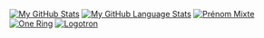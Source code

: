 [![My GitHub Stats](https://github-readme-stats.vercel.app/api/?username=PatriceDargenton&count_private=true&theme=tokyonight&showicons=true)]()
[![My GitHub Language Stats](https://github-readme-stats.vercel.app/api/top-langs/?username=PatriceDargenton&langs_count=5&theme=tokyonight&layout=compact)]()
[![Prénom Mixte](https://github-readme-stats.vercel.app/api/pin/?username=PatriceDargenton&repo=PrenomMixte)](https://github.com/PatriceDargenton/PrenomMixte)
[![One Ring](https://github-readme-stats.vercel.app/api/pin/?username=PatriceDargenton&repo=One-Ring-to-rule-them-all)](https://github.com/PatriceDargenton/One-Ring-to-rule-them-all)
[![Logotron](https://github-readme-stats.vercel.app/api/pin/?username=PatriceDargenton&repo=Logotron)](https://github.com/PatriceDargenton/Logotron)

<!--
**PatriceDargenton/PatriceDargenton** is a ✨ _special_ ✨ repository because its `README.md` (this file) appears on your GitHub profile.

Here are some ideas to get you started:

- 🔭 I’m currently working on ...
- 🌱 I’m currently learning ...
- 👯 I’m looking to collaborate on ...
- 🤔 I’m looking for help with ...
- 💬 Ask me about ...
- 📫 How to reach me: ...
- 😄 Pronouns: ...
- ⚡ Fun fact: ...
-->
